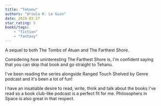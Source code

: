 ```yaml
---
title: "Tehanu"
authors: "Ursula K. Le Guin"
date: 2024-03-27
star_rating: 5
books/tags:
    - "fiction"
    - "fantasy"
---
```

A sequel to both The Tombs of Atuan and The Farthest Shore.

Considering how uninteresting The Farthest Shore is, I'm confident saying that you can skip that book and go straight to Tehanu.

<!--more--> 

I've been reading the series alongside Ranged Touch Shelved by Genre podcast and it's been a lot of fun!

I have an insatiable desire to read, write, think and talk about the books I've read so a book club-like podcast is a perfect fit for me. Philosophers in Space is also great in that respect.